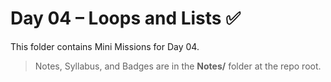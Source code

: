 # Day 04 – Loops and Lists ✅

This folder contains Mini Missions for Day 04.

> Notes, Syllabus, and Badges are in the **Notes/** folder at the repo root.